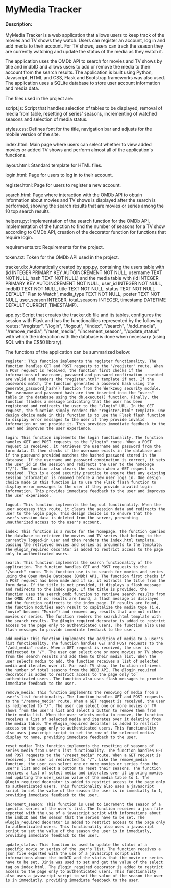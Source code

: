 # MyMedia Tracker
#### Description:
MyMedia Tracker is a web application that allows users to keep track of the movies and TV shows they watch. Users can register an account, log in and add media to their account. For TV shows, users can track the season they are currently watching and update the status of the media as they watch it.

The application uses the OMDb API to search for movies and TV shows by title and imdbID and allows users to add or remove the media to their account from the search results. The application is built using Python, Javascript, HTML and CSS, Flask and Bootstrap frameworks was also used. The application uses a SQLite database to store user account information and media data.

The files used in the project are:

script.js: Script that handles selection of tables to be displayed, removal of media from table, resetting of series' seasons, incrementing of watched seasons and selection of media status.

styles.css: Defines font for the title, navigation bar and adjusts for the mobile version of the site.

index.html: Main page where users can select whether to view added movies or added TV shows and perform almost all of the application's functions.

layout.html: Standard template for HTML files.

login.html: Page for users to log in to their account.

register.html: Page for users to register a new account.

search.html: Page where interaction with the OMDb API to obtain information about movies and TV shows is displayed after the search is performed, showing the search results that are movies or series among the 10 top search results.

helpers.py: Implementation of the search function for the OMDb API, implementation of the function to find the number of seasons for a TV show according to OMDb API, creation of the decorator function for functions that require login.

requirements.txt: Requirements for the project.

token.txt: Token for the OMDb API used in the project.

tracker.db: Automatically created by app.py, containing the users table with (id INTEGER PRIMARY KEY AUTOINCREMENT NOT NULL, username TEXT NOT NULL, hash TEXT NOT NULL) and the media table with (id INTEGER PRIMARY KEY AUTOINCREMENT NOT NULL, user_id INTEGER NOT NULL, imdbID TEXT NOT NULL, title TEXT NOT NULL, status TEXT NOT NULL DEFAULT 'Plan to Watch', media_type TEXT NOT NULL, poster TEXT NOT NULL, user_season INTEGER, total_seasons INTEGER, timestamp DATETIME DEFAULT CURRENT_TIMESTAMP).

app.py: Script that creates the tracker.db file and its tables, configures the session with Flask and has the functionalities represented by the following routes: "/register", "/login", "/logout", "/index", "/search", "/add_media", "/remove_media", "/reset_media", "/increment_season", "/update_status" with which the interaction with the database is done when necessary (using SQL with the CS50 library).

The functions of the application can be summarized below:

    register: This function implements the register functionality. The function handles GET and POST requests to the "/register" route. When a POST request is received, the function first checks if the informations of username, password and password confirmation provided are valid and renders the "register.html" template if not. If the passwords match, the function generates a password hash using the generate_password_hash() function from the Werkzeug security module. The username and password hash are then inserted into the "users" table in the database using the db.execute() function. Finally, the function flashes a message indicating that the user has been registered and redirects the user to the "/login" URL. In the GET request, the function simply renders the "register.html" template. One design choice made in this function is to use the Flask flash function to display error messages to the user if they provide invalid information or not provide it. This provides immediate feedback to the user and improves the user experience.

    login: This function implements the login functionality. The function handles GET and POST requests to the "/login" route. When a POST request is received, it retrieves the username and password from the form data. It then checks if the username exists in the database and if the password provided matches the hashed password stored in the database. If the username and password combination is correct, it sets the user_id in the session and redirects the user to the homepage ("/"). The function also clears the session when a GET request is received. This is a good security practice to ensure that any existing session information is removed before a new user logs in. One design choice made in this function is to use the Flask flash function to display error messages to the user if they provide invalid login information. This provides immediate feedback to the user and improves the user experience.

    logout: This function implements the log out functionality. When the user accesses this route, it clears the session data and redirects the user to the login page. This design choice is to ensure that the user's session data is deleted from the server, preventing unauthorized access to the user's account.

    index: This function is a route for the homepage. The function queries the database to retrieve the movies and TV series that belong to the currently logged-in user and then renders the index.html template, passing the retrieved movies and series as arguments to the template. The @login_required decorator is added to restrict access to the page only to authenticated users.

    search: This function implements the search functionality of the application. The function handles GET and POST requests to the "/search" route. This function use is to search for movies and series using the Open Movie Database (OMDb) API. The function first checks if a POST request has been made and if so, it extracts the title from the form data. If the title is not provided, it displays a flash message and redirects to the index page. If the title is provided, the function uses the search_omdb function to retrieve search results from the OMDb API. If no results are found, a flash message is displayed and the function redirects to the index page. If results are found, the function modifies each result to capitalize the media type (i.e. "movie" becomes "Movie") and removes any results that are not either movies or series. The function renders the search.html template with the search results. The @login_required decorator is added to restrict access to the page only to authenticated users. The function also uses flash messages to provide immediate feedback to the user.

    add_media: This function implements the addition of media to a user's list functionality. The function handles GET and POST requests to the "/add_media" route. When a GET request is received, the user is redirected to "/". The user can select one or more movies or TV shows from the search results and add them to their media list. When the user selects media to add, the function receives a list of selected media and iterates over it. For each TV show, the function retrieves the number of total seasons from the OBDB API. The @login_required decorator is added to restrict access to the page only to authenticated users. The function also uses flash messages to provide immediate feedback to the user.

    remove_media: This function implements the removing of media from a user's list functionality. The function handles GET and POST requests to the "/remove_media" route. When a GET request is received, the user is redirected to "/". The user can select one or more movies or TV shows from the user's list and select a button to remove them from their media list. When the user selects media to remove, the function receives a list of selected media and iterates over it deleting from the media table. The @login_required decorator is added to restrict access to the page only to authenticated users. This functionality also uses javascript script to set the row of the selected medias' display to none, providing immediate feedback to the user.

    reset_media: This function implements the resetting of seasons of series media from user's list functionality. The function handles GET and POST requests to the "/reset_media" route. When a GET request is received, the user is redirected to "/". Like the remove_media function, the user can select one or more movies or series from the user's list and select a button to reset their seasons. The function receives a list of select media and interates over it ignoring movies and updating the user_season value of the media table to 1. The @login_required decorator is added to restrict access to the page only to authenticated users. This functionality also uses a javascript script to set the value of the season the user is in immediatly to 1, providing immediate feedback to the user.

    increment_season: This function is used to increment the season of a specific series of the user's list. The function receives a json file exported with the use of a javascript script with informations about the imdbID and the season that the series have to be set. The @login_required decorator is added to restrict access to the page only to authenticated users. This functionality also uses a javascript script to set the value of the season the user is in immediatly, providing immediate feedback to the user.

    update_status: This function is used to update the status of a specific movie or series of the user's list. The function receives a json file exported with the use of a javascript script with informations about the imdbID and the status that the movie or series have to be set. Jinja was used to set and get the value of the select tag on index.html. The @login_required decorator is added to restrict access to the page only to authenticated users. This functionality also uses a javascript script to set the value of the season the user is in immediatly, providing immediate feedback to the user.